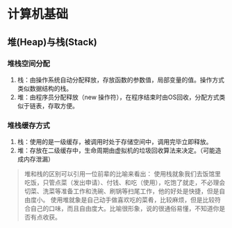 # 计算机基础

## 堆(Heap)与栈(Stack)

### 堆栈空间分配

1. 栈：由操作系统自动分配释放，存放函数的参数值，局部变量的值。操作方式类似数据结构的栈。
2. 堆：由程序员分配释放（new 操作符），在程序结束时由OS回收，分配方式类似于链表，存取方便。

### 堆栈缓存方式

1. 栈：使用的是一级缓存，被调用时处于存储空间中，调用完毕立即释放。
2. 堆：存放在二级缓存中，生命周期由虚拟机的垃圾回收算法来决定。（可能造成内存泄漏）

> 堆和栈的区别可以引用一位前辈的比喻来看出：
> 使用栈就象我们去饭馆里吃饭，只管点菜（发出申请）、付钱、和吃（使用），吃饱了就走，不必理会切菜、洗菜等准备工作和洗碗、刷锅等扫尾工作，他的好处是快捷，但是自由度小。 
>使用堆就象是自己动手做喜欢吃的菜肴，比较麻烦，但是比较符合自己的口味，而且自由度大。比喻很形象，说的很通俗易懂，不知道你是否有点收获。
